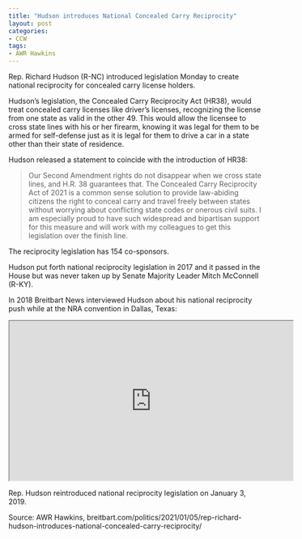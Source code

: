 ```yaml
---
title: "Hudson introduces National Concealed Carry Reciprocity"
layout: post
categories:
- CCW
tags:
- AWR Hawkins
---
```


Rep. Richard Hudson (R-NC) introduced legislation Monday to create national reciprocity for concealed carry license holders.

Hudson’s legislation, the Concealed Carry Reciprocity Act (HR38), would treat concealed carry licenses like driver’s licenses, recognizing the license from one state as valid in the other 49. This would allow the licensee to cross state lines with his or her firearm, knowing it was legal for them to be armed for self-defense just as it is legal for them to drive a car in a state other than their state of residence.

Hudson released a statement to coincide with the introduction of HR38:

> Our Second Amendment rights do not disappear when we cross state lines, and H.R. 38 guarantees that. The Concealed Carry Reciprocity Act of 2021 is a common sense solution to provide law-abiding citizens the right to conceal carry and travel freely between states without worrying about conflicting state codes or onerous civil suits. I am especially proud to have such widespread and bipartisan support for this measure and will work with my colleagues to get this legislation over the finish line.

The reciprocity legislation has 154 co-sponsors.

Hudson put forth national reciprocity legislation in 2017 and it passed in the House but was never taken up by Senate Majority Leader Mitch McConnell (R-KY).

In 2018 Breitbart News interviewed Hudson about his national reciprocity push while at the NRA convention in Dallas, Texas:

<iframe width="560" height="315" src="https://www.youtube.com/embed/ndeuYQLaAl4?si=PLhE9ktbrMi0Ahdq" title="Interview with Richard Hudson"></iframe>

Rep. Hudson reintroduced national reciprocity legislation on January 3, 2019.

Source: AWR Hawkins, breitbart.com/politics/2021/01/05/rep-richard-hudson-introduces-national-concealed-carry-reciprocity/
